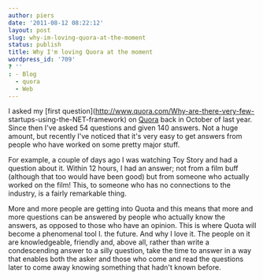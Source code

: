 ```yaml
---
author: piers
date: '2011-08-12 08:22:12'
layout: post
slug: why-im-loving-quora-at-the-moment
status: publish
title: Why I'm loving Quora at the moment
wordpress_id: '709'
? ''
: - Blog
  - quora
  - Web
---
```


I asked my [first question](http://www.quora.com/Why-are-there-very-few-
startups-using-the-NET-framework) on [Quora](http://www.quora.com) back in
October of last year. Since then I've asked 54 questions and given 140
answers. Not a huge amount, but recently I've noticed that it's very easy to
get answers from people who have worked on some pretty major stuff.

For example, a couple of days ago I was watching Toy Story and had a question
about it. Within 12 hours, I had an answer; not from a film buff (although
that too would have been good) but from someone who actually worked on the
film! This, to someone who has no connections to the industry, is a fairly
remarkable thing.

More and more people are getting into Quota and this means that more and more
questions can be answered by people who actually know the answers, as opposed
to those who have an opinion. This is where Quota will become a phenomenal
tool I. the future. And why I love it. The people on it are knowledgeable,
friendly and, above all, rather than write a condescending answer to a silly
question, take the time to answer in a way that enables both the asker and
those who come and read the questions later to come away knowing something
that hadn't known before.


